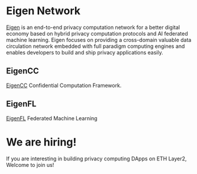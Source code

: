# Eigen Network 

[Eigen](https://www.ieigen.com/) is an end-to-end privacy computation network for a better digital economy based on hybrid privacy computation protocols and AI federated machine learning. Eigen focuses on providing a cross-domain valuable data circulation network embedded with full paradigm computing engines and enables developers to build and ship privacy applications easily. 

## EigenCC
[EigenCC](./cc) Confidential Computation Framework.

## EigenFL
[EigenFL](./fl) Federated Machine Learning


# We are hiring!

If you are interesting in building privacy computing DApps on ETH Layer2, Welcome to join us!
